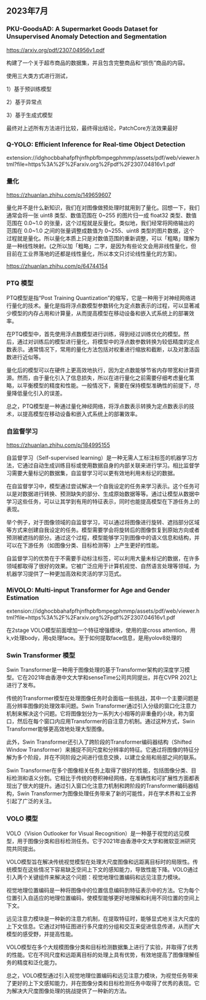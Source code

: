 ## 2023年7月
### PKU-GoodsAD: A Supermarket Goods Dataset for Unsupervised Anomaly Detection and Segmentation

https://arxiv.org/pdf/2307.04956v1.pdf

构建了一个关于超市商品的数据集，并且包含完整商品和“损伤”商品的内容。

使用三大类方式进行测试，

1）基于预训练模型

2）基于异常点

3）基于生成式模型

最终对上述所有方法进行比较，最终得出结论，PatchCore方法效果最好

### Q-YOLO: Efficient Inference for Real-time Object Detection

extension://idghocbbahafpfhjnfhpbfbmpegphmmp/assets/pdf/web/viewer.html?file=https%3A%2F%2Farxiv.org%2Fpdf%2F2307.04816v1.pdf

### 量化

https://zhuanlan.zhihu.com/p/149659607

量化并不是什么新知识，我们在对图像做预处理时就用到了量化。回想一下，我们通常会将一张 uint8 类型、数值范围在 0\~255 的图片归一成 float32 类型、数值范围在 0.0\~1.0 的张量，这个过程就是反量化。类似地，我们经常将网络输出的范围在 0.0\~1.0 之间的张量调整成数值为 0\~255、uint8 类型的图片数据，这个过程就是量化。所以量化本质上只是对数值范围的重新调整，可以「粗略」理解为是一种线性映射。(之所以加「粗略」二字，是因为有些论文会用非线性量化，但目前在工业界落地的还都是线性量化，所以本文只讨论线性量化的方案)。

https://zhuanlan.zhihu.com/p/64744154

### PTQ 模型
PTQ模型是指“Post Training Quantization”的缩写，它是一种用于对神经网络进行量化的技术。量化是指将浮点数模型参数转化为定点数表示的过程，可以显著减少模型的内存占用和计算量，从而提高模型在移动设备和嵌入式系统上的部署效率。

在PTQ模型中，首先使用浮点数模型进行训练，得到经过训练优化的模型。然后，通过对训练后的模型进行量化，将模型中的浮点数参数转换为较低精度的定点数表示。通常情况下，常用的量化方法包括对权重进行缩放和截断，以及对激活函数进行近似等。

量化后的模型可以在硬件上更高效地执行，因为定点数能够节省内存带宽和计算资源。然而，由于量化引入了信息损失，所以在进行量化之前需要仔细考虑量化策略，以平衡模型的精度和性能。一般情况下，需要在保持模型准确性的前提下，尽量降低量化引入的误差。

总之，PTQ模型是一种通过量化神经网络，将浮点数表示转换为定点数表示的技术，以提高模型在移动设备和嵌入式系统上的部署效率。

### 自监督学习

https://zhuanlan.zhihu.com/p/184995155

自监督学习（Self-supervised learning）是一种无需人工标注标签的机器学习方法，它通过自动生成训练目标或使用数据自身的内部关联来进行学习。相比监督学习需要大量标记的数据集，自监督学习可以更有效地利用未标记的数据。

在自监督学习中，模型通过尝试解决一个自我设定的任务来学习表示。这个任务可以是对数据进行转换、预测缺失的部分、生成原始数据等等。通过让模型从数据中学习这些任务，可以让其学到有用的特征表示，同时也能提高模型在下游任务上的表现。

举个例子，对于图像领域的自监督学习，可以通过将图像进行旋转、遮挡部分区域等方式来创建自我设定的任务。模型需要学会将旋转后的图像恢复到原始方向或者预测被遮挡的部分。通过这个过程，模型能够学习到图像中的语义信息和结构，并可以在下游任务（如图像分类、目标检测等）上产生更好的性能。

自监督学习的优势在于不需要手动标注标签，可以利用大量未标记的数据，在许多领域都取得了很好的效果。它被广泛应用于计算机视觉、自然语言处理等领域，为机器学习提供了一种更加高效和灵活的学习范式。

### MiVOLO: Multi-input Transformer for Age and Gender Estimation
extension://idghocbbahafpfhjnfhpbfbmpegphmmp/assets/pdf/web/viewer.html?file=https%3A%2F%2Farxiv.org%2Fpdf%2F2307.04616v1.pdf

在2stage VOLO模型前面增加一个特征增强模块，使用的是cross attention，用k,v处理body，用q处理face。至于如何提取face信息，是用yolov8处理的

### Swin Transformer 模型
Swin Transformer是一种用于图像处理的基于Transformer架构的深度学习模型。它在2021年由香港中文大学和senseTime公司共同提出，并在CVPR 2021上进行了发布。

传统的Transformer模型在处理图像任务时会面临一些挑战，其中一个主要问题是高分辨率图像的处理效率问题。Swin Transformer通过引入分级的窗口化注意力机制来解决这个问题。它将图像划分为一系列大小相等的非重叠的小块，称为窗口，然后在每个窗口内应用Transformer的自注意力机制。通过这种方式，Swin Transformer能够更高效地处理大型图像。

此外，Swin Transformer还引入了跨阶段的Transformer编码器结构（Shifted Window Transformer）来捕捉不同尺度和分辨率的特征。它通过将图像的特征分解为多个阶段，并在不同阶段之间进行信息交换，以建立全局和局部之间的联系。

Swin Transformer在多个图像相关任务上取得了很好的性能，包括图像分类、目标检测和语义分割。它相比于传统的卷积神经网络，在准确性和可扩展性方面都表现出了很大的提升。通过引入窗口化注意力机制和跨阶段的Transformer编码器结构，Swin Transformer为图像处理任务带来了新的可能性，并在学术界和工业界引起了广泛的关注。

### VOLO 模型
VOLO（Vision Outlooker for Visual Recognition）是一种基于视觉的远见模型，用于图像分类和目标检测任务。它于2021年由香港中文大学和微软亚洲研究院共同提出。

VOLO模型旨在解决传统视觉模型在处理大尺度图像和远距离目标时的局限性。传统模型在这些情况下容易缺乏空间上下文的感知能力，导致性能下降。VOLO通过引入两个关键组件来解决这个问题：视觉地理位置编码和远见注意力模块。

视觉地理位置编码是一种将图像中的位置信息编码到特征表示中的方法。它为每个位置引入自适应的地理位置编码，使模型能够更好地理解和利用不同位置的空间上下文。

远见注意力模块是一种新的注意力机制，在提取特征时，能够显式地关注大尺度的上下文信息。它通过对特征图进行多尺度的分组和交互来促进信息传递，从而扩大模型的感受野，并提高性能。

VOLO模型在多个大规模图像分类和目标检测数据集上进行了实验，并取得了优秀的性能。它在不同尺度和远距离目标的处理上具有优势，有效地提高了图像理解任务的精度和泛化能力。

总之，VOLO模型通过引入视觉地理位置编码和远见注意力模块，为视觉任务带来了更好的上下文感知能力，并在图像分类和目标检测任务中取得了优秀的表现。它为解决大尺度图像处理的挑战提供了一种新的方法。
